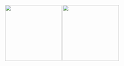 <div align="center">
  <img height="180em" src="https://github-readme-stats.vercel.app/api?username=Harsche&show_icons=true&theme=transparent&include_all_commits=true&count_private=true"/>
  <img height="180em" src="https://github-readme-stats.vercel.app/api/top-langs/?username=Harsche&size_weight=0.5&count_weight=0.5&layout=compact&langs_count=7&hide=HTML&hide=CSS&theme=transparent"/>
<div align="center">
